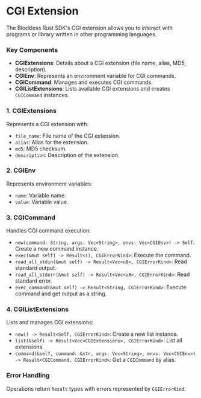 # CGI Extension

The Blockless Rust SDK's CGI extension allows you to interact with programs or library written in other programming languages.

### Key Components

- **CGIExtensions**: Details about a CGI extension (file name, alias, MD5, description).
- **CGIEnv**: Represents an environment variable for CGI commands.
- **CGICommand**: Manages and executes CGI commands.
- **CGIListExtensions**: Lists available CGI extensions and creates `CGICommand` instances.

### 1. CGIExtensions

Represents a CGI extension with:
- `file_name`: File name of the CGI extension.
- `alias`: Alias for the extension.
- `md5`: MD5 checksum.
- `description`: Description of the extension.

### 2. CGIEnv

Represents environment variables:
- `name`: Variable name.
- `value`: Variable value.

### 3. CGICommand

Handles CGI command execution:
- `new(command: String, args: Vec<String>, envs: Vec<CGIEnv>) -> Self`: Create a new command instance.
- `exec(&mut self) -> Result<(), CGIErrorKind>`: Execute the command.
- `read_all_stdin(&mut self) -> Result<Vec<u8>, CGIErrorKind>`: Read standard output.
- `read_all_stderr(&mut self) -> Result<Vec<u8>, CGIErrorKind>`: Read standard error.
- `exec_command(&mut self) -> Result<String, CGIErrorKind>`: Execute command and get output as a string.

### 4. CGIListExtensions

Lists and manages CGI extensions:
- `new() -> Result<Self, CGIErrorKind>`: Create a new list instance.
- `list(&self) -> Result<Vec<CGIExtensions>, CGIErrorKind>`: List all extensions.
- `command(&self, command: &str, args: Vec<String>, envs: Vec<CGIEnv>) -> Result<CGICommand, CGIErrorKind>`: Get a `CGICommand` by alias.

### Error Handling

Operations return `Result` types with errors represented by `CGIErrorKind`.

